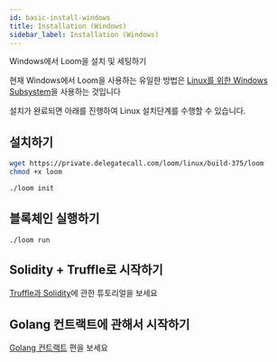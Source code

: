```yaml
---
id: basic-install-windows
title: Installation (Windows)
sidebar_label: Installation (Windows)
---
```

Windows에서 Loom을 설치 및 세팅하기

현재 Windows에서 Loom을 사용하는 유일한 방법은 [Linux를 위한 Windows Subsystem](https://docs.microsoft.com/en-us/windows/wsl/install-win10)을 사용하는 것입니다

설치가 완료되면 아래를 진행하여 Linux 설치단계를 수행할 수 있습니다.

## 설치하기

```bash
wget https://private.delegatecall.com/loom/linux/build-375/loom
chmod +x loom

./loom init
```

## 블록체인 실행하기
```
./loom run
```


## Solidity + Truffle로 시작하기

[Truffle과 Solidity](truffle-deploy.html)에 관한 튜토리얼을 보세요


## Golang 컨트랙트에 관해서 시작하기

[Golang 컨트랙트](prereqs.html) 편을 보세요